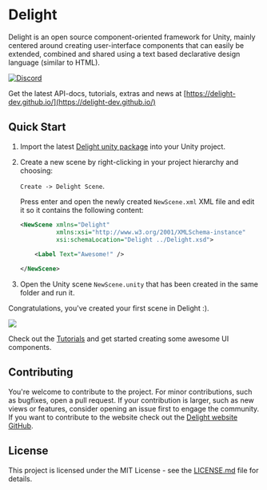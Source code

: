 # Delight

Delight is an open source component-oriented framework for Unity, mainly centered around creating user-interface components that can easily be extended, combined and shared using a text based declarative design language (similar to HTML). 

[![Discord](https://img.shields.io/discord/764484415681593355?color=%23d867ff&label=Discord%20Chat&style=for-the-badge)](https://discord.gg/9BVyVsB) 

Get the latest API-docs, tutorials, extras and news at [https://delight-dev.github.io/](https://delight-dev.github.io/)


## Quick Start

1. Import the latest [Delight unity package](https://github.com/delight-dev/Delight/raw/master/Releases/Delight-latest.unitypackage) into your Unity project. 



2. Create a new scene by right-clicking in your project hierarchy and choosing: 

   `Create -> Delight Scene`. 

   Press enter and open the newly created `NewScene.xml`  XML file and edit it so it contains the following content:


   ```xml
   <NewScene xmlns="Delight" 
             xmlns:xsi="http://www.w3.org/2001/XMLSchema-instance"
             xsi:schemaLocation="Delight ../Delight.xsd">
     
       <Label Text="Awesome!" />
   
   </NewScene>
   ```
  


3. Open the Unity scene `NewScene.unity` that has been created in the same folder and run it.

Congratulations, you've created your first scene in Delight :). 

![](https://delight-dev.github.io/Tutorials/awesome.png)

Check out the [Tutorials](https://delight-dev.github.io/Tutorials/Tutorials) and get started creating some awesome UI components.


## Contributing

You're welcome to contribute to the project. For minor contributions, such as bugfixes, open a pull request. If your contribution is larger, such as new views or features, consider opening an issue first to engage the community. If you want to contribute to the website check out the [Delight website GitHub](https://github.com/delight-dev/delight-dev.github.io). 


## License

This project is licensed under the MIT License - see the [LICENSE.md](LICENSE.md) file for details. 
